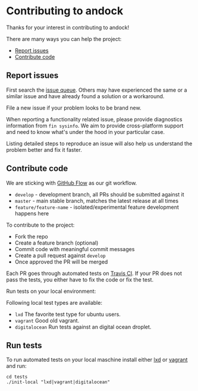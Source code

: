 # Contributing to andock

Thanks for your interest in contributing to andock!

There are many ways you can help the project:

- [Report issues](#report-issues)
- [Contribute code](#contribute-code)



## Report issues

First search the [issue queue](https://github.com/docksal/docksal/issues). 
Others may have experienced the same or a similar issue and have already found a solution or a workaround.

File a new issue if your problem looks to be brand new.

When reporting a functionality related issue, please provide diagnostics information from `fin sysinfo`.
We aim to provide cross-platform support and need to know what's under the hood in your particular case.

Listing detailed steps to reproduce an issue will also help us understand the problem better and fix it faster.   


## Contribute code

We are sticking with [GitHub Flow](https://guides.github.com/introduction/flow/) as our git workflow.

- `develop` - development branch, all PRs should be submitted against it
- `master` - main stable branch, matches the latest release at all times
- `feature/feature-name` - isolated/experimental feature development happens here

To contribute to the project:

- Fork the repo
- Create a feature branch (optional)
- Commit code with meaningful commit messages
- Create a pull request against `develop`
- Once approved the PR will be merged

Each PR goes through automated tests on [Travis CI](https://travis-ci.org/andock/andock/pull_requests).
If your PR does not pass the tests, you either have to fix the code or fix the test.


Run tests on your local environment:

Following local test types are available:

- `lxd` The favorite test type for ubuntu users.
- `vagrant` Good old vagrant.
- `digitalocean` Run tests against an digital ocean droplet.

## Run tests

To run automated tests on your local maschine install either [lxd](https://tutorials.ubuntu.com/tutorial/tutorial-setting-up-lxd-1604#0) or [vagrant](https://www.vagrantup.com/docs/installation/) and run: 
```
cd tests
./init-local "lxd|vagrant|digitalocean"
```

